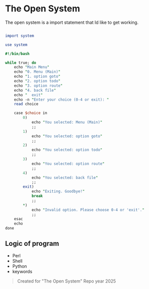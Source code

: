 
# The Open System

The open system is a import statement that Id like to get working.

```perl

import system

use system

#!/bin/bash

while true; do
    echo "Main Menu"
    echo "0. Menu (Main)"
    echo "1. option goto"
    echo "2. option todo"
    echo "3. option route"
    echo "4. back file"
    echo "  exit"
    echo -n "Enter your choice (0-4 or exit): "
    read choice

    case $choice in
        0)
            echo "You selected: Menu (Main)"
            ;;
        1)
            echo "You selected: option goto"
            ;;
        2)
            echo "You selected: option todo"
            ;;
        3)
            echo "You selected: option route"
            ;;
        4)
            echo "You selected: back file"
            ;;
        exit)
            echo "Exiting. Goodbye!"
            break
            ;;
        *)
            echo "Invalid option. Please choose 0-4 or 'exit'."
            ;;
    esac
    echo
done

```


## Logic of program

- Perl 
- Shell
- Python
- keywords


> Created for "The Open System" Repo  year 2025

